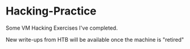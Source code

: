 # Hacking-Practice
Some VM Hacking Exercises I've completed. 

New write-ups from HTB will be available once the machine is "retired"
